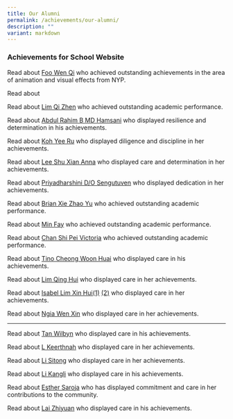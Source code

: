 ```yaml
---
title: Our Alumni
permalink: /achievements/our-alumni/
description: ""
variant: markdown
---
```

### Achievements for School Website
Read about [Foo Wen Qi](https://staging.d3sil9pzbw3lij.amplifyapp.com/images/Achievements/2025_Foo_Wen_Qi_Outstanding_Achievement.jpg) who achieved outstanding achievements in the area of animation and visual effects from NYP.

Read about 

Read about [Lim Qi Zhen](https://staging.d3sil9pzbw3lij.amplifyapp.com/images/Achievements/2020%20alumni%20lim%20qi%20zhen.jpg) who achieved outstanding academic performance.

Read about [Abdul Rahim B MD Hamsani](https://staging.d3sil9pzbw3lij.amplifyapp.com/images/Achievements/2022%20alumni%20abdul%20rahim%20b%20md%20hamsani.jpg) who displayed resilience and determination in his achievements.  

Read about [Koh Yee Ru](https://staging.d3sil9pzbw3lij.amplifyapp.com/images/Achievements/2022%20alumni%20koh%20yee%20ru.jpg) who displayed diligence and discipline in her achievements. 

Read about [Lee Shu Xian Anna](https://staging.d3sil9pzbw3lij.amplifyapp.com/images/Achievements/2022%20alumni%20abdul%20rahim%20b%20md%20hamsani%20&%20lee%20shu%20xian%20anna.jpg) who displayed care and determination in her achievements.  

Read about [Priyadharshini D/O Sengutuven](https://staging.d3sil9pzbw3lij.amplifyapp.com/images/Achievements/2022%20alumni%20priyadharshini%20do%20sengutuven.jpg) who displayed dedication in her achievements.  

Read about [Brian Xie Zhao Yu](https://staging.d3sil9pzbw3lij.amplifyapp.com/images/Achievements/2022%20alumni%20brian%20xie%20zhao%20yu.jpg) who achieved outstanding academic performance.  

Read about [Min Fay](https://staging.d3sil9pzbw3lij.amplifyapp.com/images/Achievements/2022%20alumni%20jingli%20kixon%20&%20min%20fay.jpg) who achieved outstanding academic performance.  

Read about [Chan Shi Pei Victoria](https://staging.d3sil9pzbw3lij.amplifyapp.com/images/Achievements/2022%20alumni%20chan%20shi%20pei%20victoria.jpg) who achieved outstanding academic performance.  
 
Read about [Tino Cheong Woon Huai](https://staging.d3sil9pzbw3lij.amplifyapp.com/images/Achievements/2022%20alumni%20tino%20cheong%20woon%20huai.jpg) who displayed care in his achievements.  

Read about [Lim Qing Hui](https://staging.d3sil9pzbw3lij.amplifyapp.com/images/Achievements/2022%20alumni%20lim%20qing%20hui.jpg) who displayed care in her achievements.

Read about [Isabel Lim Xin Hui(1)](https://staging.d3sil9pzbw3lij.amplifyapp.com/images/Achievements/2022%20alumni%20isabel%20lim.jpg) [(2)](https://staging.d3sil9pzbw3lij.amplifyapp.com/images/Achievements/2022%20alumni%20isabel%20lim2.jpg) who displayed care in her achievements.  


Read about [Ngia Wen Xin](https://staging.d3sil9pzbw3lij.amplifyapp.com/images/Achievements/2022%20alumni%20ngia%20wen%20xin.jpg) who displayed care in her achievements.  

********
Read about [Tan Wilbyn](https://staging.d3sil9pzbw3lij.amplifyapp.com/images/Achievements/2022%20alumni%20tan%20wilbyn.jpg) who displayed care in his achievements.  



Read about [L Keerthnah](https://staging.d3sil9pzbw3lij.amplifyapp.com/images/Achievements/2022%20alumni%20keerthnah.jpg) who displayed care in her achievements.  

Read about [Li Sitong](https://staging.d3sil9pzbw3lij.amplifyapp.com/images/Achievements/2022%20alumni%20lee%20sitong.jpg) who displayed care in her achievements.  

Read about [Li Kangli](https://staging.d3sil9pzbw3lij.amplifyapp.com/images/Achievements/2022%20alumni%20li%20kangli.jpg) who displayed care in his achievements. 

Read about [Esther Saroja](https://staging.d3sil9pzbw3lij.amplifyapp.com/images/Achievements/2022%20alumni%20esther%20saroja.jpg) who has displayed commitment and care in her contributions to the community. 

Read about [Lai Zhiyuan](https://staging.d3sil9pzbw3lij.amplifyapp.com/images/Achievements/2022%20alumni%20lai%20zhiyuan.jpg) who displayed care in his achievements.